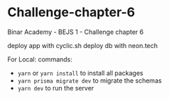 # Challenge-chapter-6
Binar Academy - BEJS 1 - Challenge chapter 6

deploy app with cyclic.sh
deploy db with neon.tech


For Local:
commands: 
- <code>yarn</code> or <code>yarn install</code> to install all packages
- <code>yarn prisma migrate dev</code> to migrate the schemas 
- <code>yarn dev</code> to run the server
